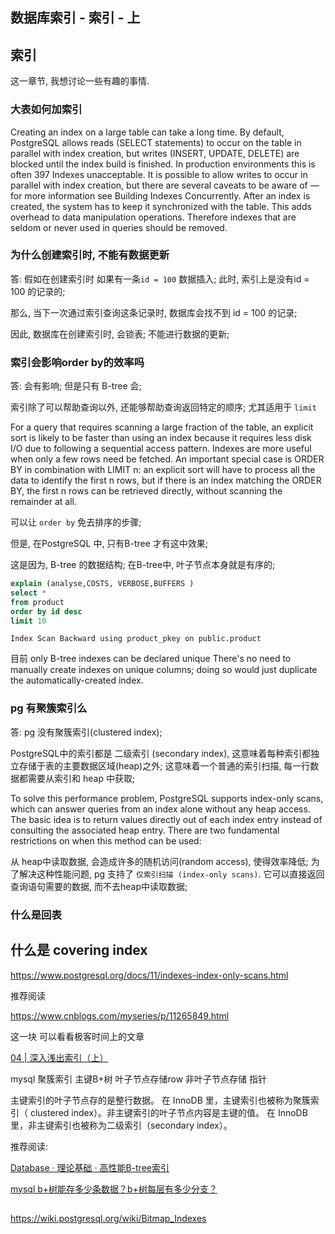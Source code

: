 ## 数据库索引 - 索引 - 上

## 索引

这一章节, 我想讨论一些有趣的事情. 

### 大表如何加索引

Creating an index on a large table can take a long time. By default, PostgreSQL allows reads (SELECT
statements) to occur on the table in parallel with index creation, but writes (INSERT, UPDATE,
DELETE) are blocked until the index build is finished. In production environments this is often
397
Indexes
unacceptable. It is possible to allow writes to occur in parallel with index creation, but there are several
caveats to be aware of — for more information see Building Indexes Concurrently.
After an index is created, the system has to keep it synchronized with the table. This adds overhead
to data manipulation operations. Therefore indexes that are seldom or never used in queries should
be removed.


### 为什么创建索引时, 不能有数据更新

答: 假如在创建索引时 如果有一条`id = 100` 数据插入;
此时, 索引上是没有id = 100 的记录的;

那么, 当下一次通过索引查询这条记录时, 数据库会找不到 id = 100 的记录;

因此, 数据库在创建索引时, 会锁表; 不能进行数据的更新;

### 索引会影响order by的效率吗

答: 会有影响; 但是只有 B-tree 会;


索引除了可以帮助查询以外, 还能够帮助查询返回特定的顺序;
尤其适用于 `limit` 


For a query that requires scanning a large fraction of the table, an explicit sort is likely to be faster than
using an index because it requires less disk I/O due to following a sequential access pattern. Indexes
are more useful when only a few rows need be fetched. An important special case is ORDER BY in
combination with LIMIT n: an explicit sort will have to process all the data to identify the first n
rows, but if there is an index matching the ORDER BY, the first n rows can be retrieved directly,
without scanning the remainder at all.


可以让 `order by` 免去排序的步骤;

但是, 在PostgreSQL 中, 只有B-tree 才有这中效果;

这是因为, B-tree 的数据结构; 
在B-tree中, 叶子节点本身就是有序的;


```sql
explain (analyse,COSTS, VERBOSE,BUFFERS )
select *
from product 
order by id desc 
limit 10
```

`Index Scan Backward using product_pkey on public.product`

目前 only B-tree indexes can be declared unique
There's no need to manually create indexes on unique columns; doing so would just duplicate
the automatically-created index.



### pg 有聚簇索引么

答: pg 没有聚簇索引(clustered index);

PostgreSQL中的索引都是 二级索引 (secondary index), 这意味着每种索引都独立存储于表的主要数据区域(heap)之外;
这意味着一个普通的索引扫描, 每一行数据都需要从索引和 heap 中获取;

To solve this performance problem, PostgreSQL supports index-only scans, which can answer queries
from an index alone without any heap access. The basic idea is to return values directly out of each
index entry instead of consulting the associated heap entry. There are two fundamental restrictions on
when this method can be used:


从 heap中读取数据, 会造成许多的随机访问(random access), 使得效率降低;
为了解决这种性能问题, pg 支持了 `仅索引扫描 (index-only scans)`.
它可以直接返回查询语句需要的数据, 而不去heap中读取数据;


### 什么是回表


## 什么是 covering index


https://www.postgresql.org/docs/11/indexes-index-only-scans.html

推荐阅读

https://www.cnblogs.com/myseries/p/11265849.html





这一块 可以看看极客时间上的文章

[04 | 深入浅出索引（上）](https://time.geekbang.org/column/article/69236)

mysql 聚簇索引
主键B+树 叶子节点存储row 
非叶子节点存储 指针

主键索引的叶子节点存的是整行数据。
在 InnoDB 里，主键索引也被称为聚簇索引（ clustered index）。非主键索引的叶子节点内容是主键的值。
在 InnoDB 里，非主键索引也被称为二级索引（secondary index）。


推荐阅读: 

[Database · 理论基础 · 高性能B-tree索引](http://mysql.taobao.org/monthly/2020/05/02/)

[mysql b+树能存多少条数据？b+树每层有多少分支？](https://blog.csdn.net/csdnlijingran/article/details/102309593)



## 

https://wiki.postgresql.org/wiki/Bitmap_Indexes



